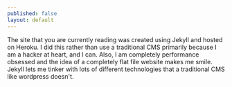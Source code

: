 ```yaml
---
published: false
layout: default
---
```


The site that you are currently reading was created using Jekyll and hosted on Heroku. I did this rather than use a traditional CMS primarily because I am a hacker at heart, and I can. Also, I am completely performance obsessed and the idea of a completely flat file website makes me smile. Jekyll lets me tinker with lots of different technologies that a traditional CMS like wordpress doesn't. 

